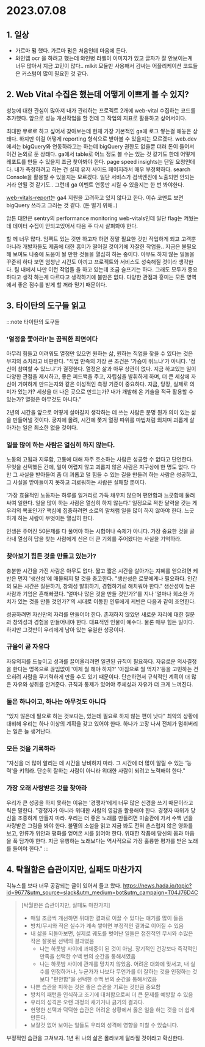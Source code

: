 # 2023.07.08

## 1. 일상

- 가르마 펌 했다. 가르마 펌은 처음인데 마음에 든다.
- 와인앱 ocr 을 하려고 했는데 와인병 라벨이 이미지가 있고 글자가 잘 안보이는게 너무 많아서 지금 고민이 많다.. mlkit 모듈만 사용해서 감싸는 어플리케이션 코드들은 커스텀이 많이 필요한 것 같다.

## 2. Web Vital 수집은 했는데 어떻게 이쁘게 볼 수 있지?

 성능에 대한 관심이 많아져 내가 관리하는 프로젝트 2개에 web-vital 수집하는 코드를 추가했다. 앞으로 성능 개선작업을 할 껀데 그 작업의 지표로 활용하고 싶어서이다.

최대한 무료로 하고 싶어서 찾아보는데 현재 가장 기본적인 ga에 로그 쌓는걸 해놓은 상태다. 하지만 이걸 어떻게 reporting 형식으로 받아볼 수 있을지는 모르겠다. web.dev에서는 bigQuery와 연동하라고는 하는데 bigQuery 권한도 없을뿐 더러 돈이 들어서 이건 논외로 둔 상태다. ga에서 table로 어느 정도 볼 수는 있는 것 같기도 한데 어떻게 레포트를 만들 수 있을지 조금 찾아봐야 한다. page speed insights는 단일 요청인데다. 내가 측정하려고 하는 건 실제 유저 사이드 페이지라서 매우 부정확하다. search Console을 활용할 수 있을지는 모르겠다. 일단 서비스가 검색엔진에 노출되면 안되는 거라 안될 것 같기도.. 그런데 ga 이벤트 연동만 시킬 수 있을지는 한 번 봐야한다.

[web-vitals-report](https://github.com/GoogleChromeLabs/web-vitals-report)는 ga4 지원을 고려하고 있지 않다고 한다. 이슈 코멘트 보면 bigQuery 쓰라고 그러는 것 같다. (돈 벌기 위해..)

암튼 대안은 sentry의 performance monitoring web-vitals인데 일단 flag는 켜뒀는데 데이터 수집이 안되고있어서 다음 주 다시 살펴봐야 한다.

할 께 너무 많다. 임팩트 있는 것만 하고자 하면 정말 필요한 것만 작업하게 되고 고객뿐 아니라 개발자들도 제품에 대한 흥미가 떨어질 것이기에 자잘한 작업들.. 지금은 불필요해 보여도 나중에 도움이 될 만한 것들을 열심히 하는 중이다. 아무도 하지 않는 일들을 꾸준히 하다 보면 엄청난 시간도 아끼고 프로젝트와 서비스도 성숙해질 것이라 생각한다. 팀 내에서 나만 이런 작업들 을 하고 있는데 조금 슬프기는 하다. 그래도 모두가 중요하다고 생각 하는게 다르다고 생각하기에 불만은 없다. 다양한 관점과 흥미는 모든 영역에서 좋은 점수를 받게 할 꺼라 믿기 때문이다.

## 3. 타이탄의 도구들 읽고

:::note 타이탄의 도구들
### '열정을 쫓아라!'는 끔찍한 최면이다

아무리 힘들고 어려워도 열정만 있으면 원하는 삶, 원하는 직업을 찾을 수 있다는 것은 무지의 소치라고 비판한다. "직업 만족의 가장 큰 조건은 '가슴이 뛰느냐'가 아니다. '정신이 참여할 수 있느냐'가 결정한다. 열정은 삶과 아무 상관이 없다. 지금 하고있는 일이 다양한 관점을 제시하고, 좋은 피드백을 주고, 자립심을 발휘하게 하며, 더 큰 세상에 자신이 기여하게 만드는지와 같은 이성적인 측정 기준이 중요하다. 지금, 당장, 실제로 의미가 있는가? 세상을 더 나은 곳으로 만드는가? 내가 개발해 온 기술을 적극 활용할 수 있는가? 열정은 아무것도 아니다."

2년의 시간을 앞으로 어떻게 살아갈지 생각하는 데 쓰는 사람은 분명 뭔가 의미 있는 삶을 만들어낼 것이다. 궁지에 몰려, 시간에 쫓겨 열정 따위를 마법처럼 외치며 괴롭게 살아가는 일은 최소한 없을 것이다.

### 일을 많이 하는 사람은 열심히 하지 않는다.

노동의 고됨과 지루함, 고통에 대해 자주 호소하는 사람은 성공할 수 없다고 단언한다. 무엇을 선택했든 간에, 일이 어렵지 않고 괴롭지 않은 사람은 지구상에 한 명도 없다. 다만 그 사실을 받아들여 좀 더 괴롭고 덜 힘들 수 있는 길을 만들려 하는 사람은 성공하고, 그 사실을 받아들이지 못하고 괴로워하는 사람은 실패할 뿐이다.

'가장 효율적인 노동자는 하루를 일거리로 가득 채우지 않으며 편안함과 느긋함에 둘러싸여 일한다. 일을 많이 하는 사람은 열심히 하지 않는다.' 일정으로 꽉찬 달력을 갖는 게 우리의 목표인가? 핵심에 집중하려면 소로의 말처럼 일을 많이 하지 않아야 한다. 느긋하게 하는 사람이 무엇이든 열심히 한다.

인생은 주어진 50문제를 다 풀어야 하는 시험이나 숙제가 아니다. 가장 중요한 것을 골라내 열심히 답을 찾는 사람에게 신은 더 큰 기회를 주어왔다는 사실을 기억하라.

### 찾아보기 힘든 것을 만들고 있는가?

충분한 시간을 가진 사람은 아무도 없다. 짧고 짧은 시간을 살아가는 지혜를 얻으려면 케반은 먼저 '생산성'에 매몰되지 말 것을 충고한다. "생산성은 로봇에게나 필요하다. 인간의 모든 시간은 질문하기, 창의성 발휘하기, 경험하기로 해치워야 한다." 생산성이 높은 사람과 기업은 흔해빠졌다. '얼마나 많은 것을 만들 것인가?'를 지나 '얼마나 희소한 가치가 있는 것을 만들 것인가?'의 시대로 이동한 인류에게 케빈은 다음과 같이 조언한다.

성공하려면 자신만의 자리를 만들어야 한다. 존재하지 않았던 새로운 자리에 대한 질문과 창의성과 경험을 만들어내야 한다. 대표적인 인물이 예수다. 물론 매우 힘든 일이다. 하지만 그것만이 우리에게 남아 있는 유일한 성공이다.

### 규율이 곧 자유다

자유의지를 드높이고 성과를 끌어올리려면 일관된 규칙이 필요하다. 자유로운 의사결정을 한다는 명목으로 끊임없이 '이제 뭘 해야 하지?' '아침으로 뭘 먹지?'등을 고민하는 건 오히려 사람을 무기력하게 만들 수도 있기 때문이다. 단순하면서 규칙적인 계획이 더 많은 자유와 성취를 안겨준다. 규칙과 통제가 있어야 주체성과 자유가 더 크게 느껴진다.

### 둘은 하나이고, 하나는 아무것도 아니다

"있지 않은데 필요로 하는 것보다는, 있는데 필요로 하지 않는 편이 낫다" 최악의 상황에 대비해 우리는 하나 이상의 계획을 갖고 있어야 한다. 하나가 고장 나서 전체가 멈취버리는 일은 늘 생겨난다.

### 모든 것을 기록하라

"자신을 더 많이 알리는 데 시간을 낭비하지 마라. 그 시간에 더 많이 알릴 수 있는 '능력'을 키워라. 단순히 잘하는 사람이 아니라 위대한 사람이 되려고 노력해야 한다."

### 가장 오래 사랑받은 것을 찾아라

우리가 큰 성공을 하지 못하는 이유는 '경쟁자'에게 너무 많은 신경을 쓰기 때문이라고 릭은 말한다. "경쟁자가 아니라 위대한 사람의 영감을 활용해야 한다. 경쟁자 따위가 당신을 조종하게 만들지 마라. 우리는 더 좋은 노래를 만들려면 미술관에 가서 수백 년을 사랑받은 그림을 봐야 한다. 불멸의 소설을 읽고 지금 봐도 전혀 촌스럽지 않은 영화를 보고, 인류가 위안과 평화를 얻어온 시를 읽어야 한다. 위대한 작품에 당신의 몸과 마음을 푹 담가야 한다. 지금 유행하는 노래보다는 역사적으로 가장 훌륭한 평가를 받은 노래를 들어야 한다."
:::

## 4. 탁월함은 습관이지만, 실패도 마찬가지

긱뉴스를 보다 너무 공감되는 글이 있어서 들고 왔다. https://news.hada.io/topic?id=9677&utm_source=slack&utm_medium=bot&utm_campaign=T04J76D4C

> [탁월한은 습관이지만, 실패도 마찬가지]
> - 매일 조금씩 개선하면 위대한 결과로 이끌 수 있다는 얘기를 많이 들음
> - 방치/무시와 작은 실수가 계속 쌓이면 부정적인 결과로 이어질 수 있음
> - 내 삶을 되돌아보면, 실제로 궤도를 벗어난 일들은 점진적인 무시와 수많은 작은 잘못된 선택의 결과였음
>   - 나는 하룻밤 사이에 과체중이 된 것이 아님. 장기적인 건강보다 즉각적인 만족을 선택한 수백 번의 순간을 통해서였음
>   - 나는 하룻밤 사이에 관계를 망치지 않았음. 어려운 대화에 맞서고, 내 실수를 인정하거나, 누군가가 나보다 무언가를 더 잘하는 것을 인정하는 것보다 "편안함"을 선택한 수백 번의 순간을 통해서였음
> - 나쁜 습관을 피하는 것은 좋은 습관을 기르는 것만큼 중요함
> - 방치의 패턴을 인식하고 조기에 대처함으로써 더 큰 문제를 예방할 수 있음
> - 우리의 성격은 오랜 과정의 새기거나 긁기의 결과다.
> - 현명한 선택과 덕덕한 습관은 어려운 상황에서 옳은 일을 하는 것을 더 쉽게 만든다.
> - 보잘것 없어 보이는 일들도 우리의 성격에 영향을 미칠 수 있습니다.

부정적인 습관을 고쳐보자. 1년 뒤 나의 삶은 몰라보게 달라질 것이라고 확신한다.
